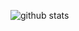 
![github stats](https://github-readme-stats-nikoshets-projects.vercel.app/api?username=nikoshet&count_private=true&show_icons=true&theme=merko)
